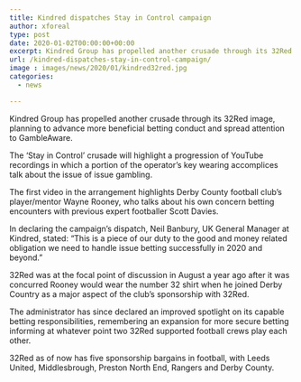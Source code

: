 ```yaml
---
title: Kindred dispatches Stay in Control campaign
author: xforeal 
type: post
date: 2020-01-02T00:00:00+00:00
excerpt: Kindred Group has propelled another crusade through its 32Red image, planning to advance more advantageous betting conduct and spread consciousness of GambleAware
url: /kindred-dispatches-stay-in-control-campaign/
image : images/news/2020/01/kindred32red.jpg
categories:
  - news

---
```

Kindred Group has propelled another crusade through its 32Red image, planning to advance more beneficial betting conduct and spread attention to GambleAware.

The &lsquo;Stay in Control&rsquo; crusade will highlight a progression of YouTube recordings in which a portion of the operator&rsquo;s key wearing accomplices talk about the issue of issue gambling.

The first video in the arrangement highlights Derby County football club&rsquo;s player/mentor Wayne Rooney, who talks about his own concern betting encounters with previous expert footballer Scott Davies.

In declaring the campaign&rsquo;s dispatch, Neil Banbury, UK General Manager at Kindred, stated: &#8220;This is a piece of our duty to the good and money related obligation we need to handle issue betting successfully in 2020 and beyond.&#8221;

32Red was at the focal point of discussion in August a year ago after it was concurred Rooney would wear the number 32 shirt when he joined Derby Country as a major aspect of the club&rsquo;s sponsorship with 32Red.

The administrator has since declared an improved spotlight on its capable betting responsibilities, remembering an expansion for more secure betting informing at whatever point two 32Red supported football crews play each other.

32Red as of now has five sponsorship bargains in football, with Leeds United, Middlesbrough, Preston North End, Rangers and Derby County.